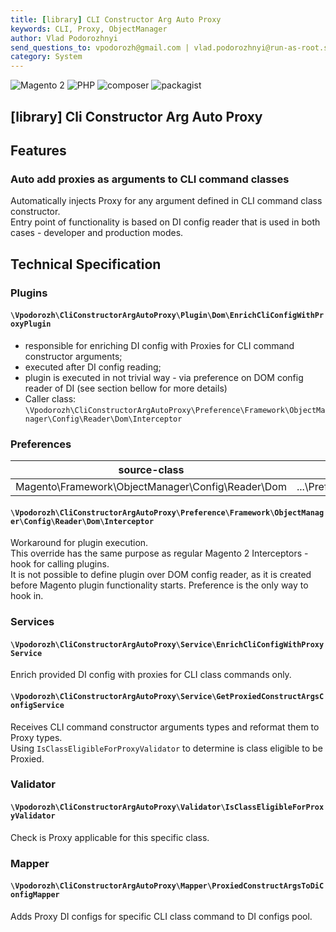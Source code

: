 ```yaml
---
title: [library] CLI Constructor Arg Auto Proxy  
keywords: CLI, Proxy, ObjectManager  
author: Vlad Podorozhnyi  
send_questions_to: vpodorozh@gmail.com | vlad.podorozhnyi@run-as-root.sh  
category: System  
---
```

![Magento 2](https://img.shields.io/badge/Magento-2.4.*-orange)
![PHP](https://img.shields.io/badge/php-7.4-blue)
![composer](https://shields.io/badge/composer-v2-darkgreen)
![packagist](https://img.shields.io/badge/packagist-f28d1a)

## **\[library\] Cli Constructor Arg Auto Proxy**

## Features

### Auto add proxies as arguments to CLI command classes

Automatically injects Proxy for any argument defined in CLI command class constructor.  
Entry point of functionality is based on DI config reader that is used in both cases - developer and production modes.

## Technical Specification

### Plugins

#### `\Vpodorozh\CliConstructorArgAutoProxy\Plugin\Dom\EnrichCliConfigWithProxyPlugin`
* responsible for enriching DI config with Proxies for CLI command constructor arguments;
* executed after DI config reading;
* plugin is executed in not trivial way - via preference on DOM config reader of DI (see section bellow for more details) 
* Caller class: `\Vpodorozh\CliConstructorArgAutoProxy\Preference\Framework\ObjectManager\Config\Reader\Dom\Interceptor`

### Preferences

| source-class                                       | custom-class                                                          |
|----------------------------------------------------|-----------------------------------------------------------------------|
| Magento\Framework\ObjectManager\Config\Reader\Dom  | ...\Preference\Framework\ObjectManager\Config\Reader\Dom\Interceptor  |


#### `\Vpodorozh\CliConstructorArgAutoProxy\Preference\Framework\ObjectManager\Config\Reader\Dom\Interceptor`
Workaround for plugin execution.  
This override has the same purpose as regular Magento 2 Interceptors - hook for calling plugins.  
It is not possible to define plugin over DOM config reader, as it is created before Magento plugin functionality starts. 
Preference is the only way to hook in.

### Services

#### `\Vpodorozh\CliConstructorArgAutoProxy\Service\EnrichCliConfigWithProxyService`
Enrich provided DI config with proxies for CLI class commands only.

#### `\Vpodorozh\CliConstructorArgAutoProxy\Service\GetProxiedConstructArgsConfigService`
Receives CLI command constructor arguments types and reformat them to Proxy types.  
Using `IsClassEligibleForProxyValidator` to determine is class eligible to be Proxied.

### Validator

#### `\Vpodorozh\CliConstructorArgAutoProxy\Validator\IsClassEligibleForProxyValidator`
Check is Proxy applicable for this specific class.  

### Mapper

#### `\Vpodorozh\CliConstructorArgAutoProxy\Mapper\ProxiedConstructArgsToDiConfigMapper`
Adds Proxy DI configs for specific CLI class command to DI configs pool.
